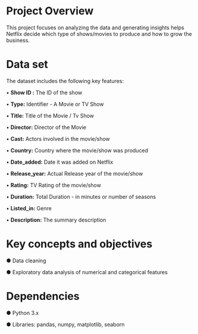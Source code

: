 # Project Overview
This project focuses on analyzing the data and generating insights helps Netflix decide which type of shows/movies to produce and how to grow the business.

# Data set
The dataset includes the following key features:

•	**Show ID :** The ID of the show

•	**Type:** Identifier - A Movie or TV Show

•	**Title:** Title of the Movie / Tv Show

•	**Director:** Director of the Movie

•	**Cast:** Actors involved in the movie/show

•	**Country:** Country where the movie/show was produced

•	**Date_added:** Date it was added on Netflix

•	**Release_year:** Actual Release year of the movie/show

•	**Rating:** TV Rating of the movie/show

•	**Duration:** Total Duration - in minutes or number of seasons

•	**Listed_in:** Genre

•	**Description:** The summary description

# Key concepts and objectives

● Data cleaning

● Exploratory data analysis of numerical and categorical features

# Dependencies

● Python 3.x

● Libraries: pandas, numpy, matplotlib, seaborn
